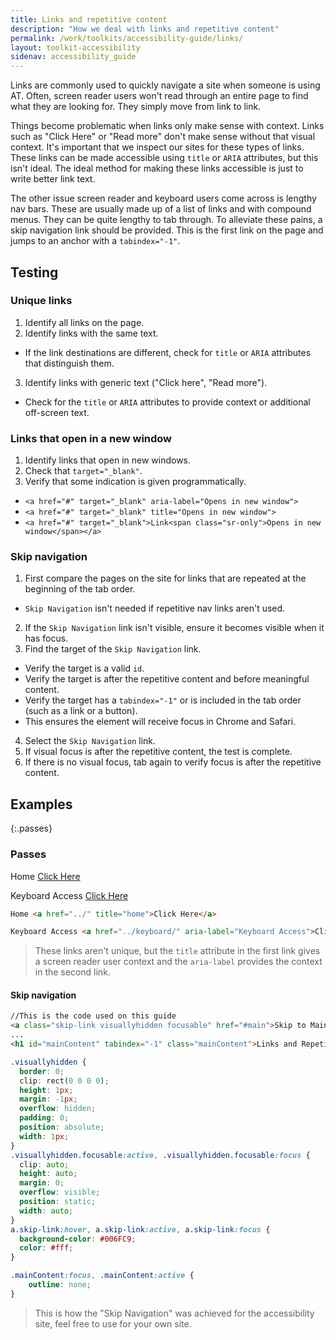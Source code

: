```yaml
---
title: Links and repetitive content
description: "How we deal with links and repetitive content"
permalink: /work/toolkits/accessibility-guide/links/
layout: toolkit-accessibility
sidenav: accessibility_guide
---
```


Links are commonly used to quickly navigate a site when someone is using AT. Often, screen reader users won't read through an entire page to find what they are looking for. They simply move from link to link.

Things become problematic when links only make sense with context. Links such as "Click Here" or "Read more" don't make sense without that visual context. It's important that we inspect our sites for these types of links. These links can be made accessible using `title` or `ARIA` attributes, but this isn't ideal. The ideal method for making these links accessible is just to write better link text.

The other issue screen reader and keyboard users come across is lengthy nav bars. These are usually made up of a list of links and with compound menus. They can be quite lengthy to tab through. To alleviate these pains, a skip navigation link should be provided. This is the first link on the page and jumps to an anchor with a `tabindex="-1"`.

## Testing

### Unique links

1. Identify all links on the page.
2. Identify links with the same text.
  * If the link destinations are different, check for `title` or `ARIA` attributes that distinguish them.
3. Identify links with generic text ("Click here", "Read more").
  * Check for the `title` or `ARIA` attributes to provide context or additional off-screen text.

### Links that open in a new window

1. Identify links that open in new windows.
2. Check that `target="_blank"`.
3. Verify that some indication is given programmatically.
  *  `<a href="#" target="_blank" aria-label="Opens in new window">`
  *  `<a href="#" target="_blank" title="Opens in new window">`
  *  `<a href="#" target="_blank">Link<span class="sr-only">Opens in new window</span></a>`

### Skip navigation

1. First compare the pages on the site for links that are repeated at the beginning of the tab order.
  * `Skip Navigation` isn't needed if repetitive nav links aren't used.
2. If the `Skip Navigation` link isn't visible, ensure it becomes visible when it has focus.
3. Find the target of the `Skip Navigation` link.
  * Verify the target is a valid `id`.
  * Verify the target is after the repetitive content and before meaningful content.
  * Verify the target has a `tabindex="-1"` or is included in the tab order (such as a link or a button).
   * This ensures the element will receive focus in Chrome and Safari.
4. Select the `Skip Navigation` link.
5. If visual focus is after the repetitive content, the test is complete.
6. If there is no visual focus, tab again to verify focus is after the repetitive content.

## Examples

{:.passes}
### Passes

Home <a href="../" title="home">Click Here</a>

Keyboard Access <a href="../keyboard/" aria-label="Keyboard Access">Click Here</a>

```html
Home <a href="../" title="home">Click Here</a>

Keyboard Access <a href="../keyboard/" aria-label="Keyboard Access">Click Here</a>
```

> These links aren't unique, but the ```title``` attribute in the first link gives a screen reader user context and the ```aria-label``` provides the context in the second link.

#### Skip navigation

```html
//This is the code used on this guide
<a class="skip-link visuallyhidden focusable" href="#main">Skip to Main Content</a>
...
<h1 id="mainContent" tabindex="-1" class="mainContent">Links and Repetitive Content</h1>

```
```css
.visuallyhidden {
  border: 0;
  clip: rect(0 0 0 0);
  height: 1px;
  margin: -1px;
  overflow: hidden;
  padding: 0;
  position: absolute;
  width: 1px;
}
.visuallyhidden.focusable:active, .visuallyhidden.focusable:focus {
  clip: auto;
  height: auto;
  margin: 0;
  overflow: visible;
  position: static;
  width: auto;
}
a.skip-link:hover, a.skip-link:active, a.skip-link:focus {
  background-color: #006FC9;
  color: #fff;
}

.mainContent:focus, .mainContent:active {
 	outline: none;
}
```

> This is how the "Skip Navigation" was achieved for the accessibility site, feel free to use for your own site.
